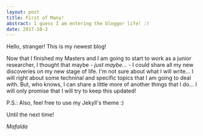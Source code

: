 ```yaml
---
layout: post
title: First of Many!
abstract: I guess I am entering the blogger life! :)
date: 2017-10-3
---
```


Hello, stranger! This is my newest blog! 

Now that I finished my Masters and I am going to start to work as a junior researcher, I thought that maybe - *just maybe...* - I could share all my new discoveries on my new stage of life. I'm not sure about what I will write... I will right about some techninal and specific topics that I am going to deal with. But, who knows, I can share a little more of another things that I do... I will only promise that I will try to keep this updated! 

P.S.: Also, feel free to use my Jekyll's theme :)

Until the next time!

*Mafalda*
